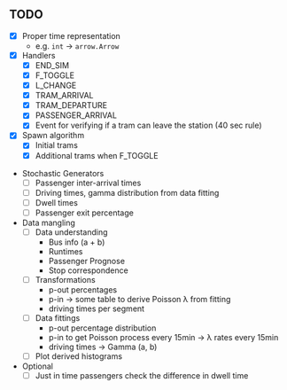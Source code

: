 ## TODO
- [x] Proper time representation
  * e.g. `int` -> `arrow.Arrow`
- [x] Handlers
  * [x] END_SIM
  * [x] F_TOGGLE
  * [x] L_CHANGE
  * [x] TRAM_ARRIVAL
  * [x] TRAM_DEPARTURE
  * [x] PASSENGER_ARRIVAL
  * [x] Event for verifying if a tram can leave the station (40 sec rule)
- [x] Spawn algorithm
  * [x] Initial trams
  * [x] Additional trams when F_TOGGLE
- Stochastic Generators
  * [ ] Passenger inter-arrival times
  * [ ] Driving times, gamma distribution from data fitting
  * [ ] Dwell times
  * [ ] Passenger exit percentage
- Data mangling
  * [ ] Data understanding
    - Bus info (a + b)
    - Runtimes
    - Passenger Prognose
    - Stop correspondence
  * [ ] Transformations
    - p-out percentages
    - p-in -> some table to derive Poisson λ from fitting
    - driving times per segment
  * [ ] Data fittings
    - p-out percentage distribution
    - p-in to get Poisson process every 15min -> λ rates every 15min
    - driving times -> Gamma (a, b)
  * [ ] Plot derived histograms
- Optional
  * [ ] Just in time passengers check the difference in dwell time
